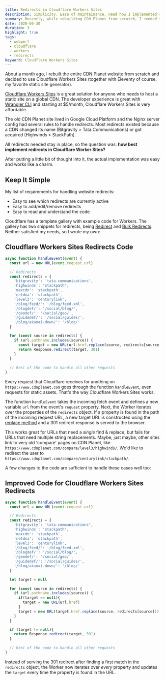 ```yaml
---
title: Redirects in Cloudflare Workers Sites
description: Simplicity. Ease of maintainance. Read how I implemented redirects in Cloudflare Workers Sites for CDN Planet (code included!).
summary: Recently, while rebuilding CDN Planet from scratch, I needed to figure out how to handle page redirects in Cloudflare Workers Sites. Read how I did it and view the code I have running in production.
date: 2020-06-30
duration: 3
highlight: true
tags:
  - webperf
  - cloudflare
  - workers
  - redirects
keyword: Cloudflare Workers Sites
---
```


About a month ago, I rebuilt the entire [CDN Planet](https://www.cdnplanet.com/) website from scratch and decided to use Cloudflare Workers Sites (together with Eleventy of course, my favorite static site generator). 

[Cloudflare Workers Sites](https://workers.cloudflare.com/sites) is a great solution for anyone who needs to host a static site on a global CDN. The developer experience is great with [Wrangler CLI](https://developers.cloudflare.com/workers/tooling/wrangler) and starting at $5/month, Cloudflare Workers Sites is very affordable.

The old CDN Planet site lived in Google Cloud Platform and the Nginx server config had several rules to handle redirects. Most redirects existed because a CDN changed its name (Bitgravity &gt; Tata Communications) or got acquired (Highwinds &gt; StackPath).

All redirects needed stay in place, so the question was: **how best implement redirects in Cloudflare Worker Sites?**

After putting a little bit of thought into it, the actual implementation was easy and works like a charm.

## Keep It Simple

My list of requirements for handling website redirects:

- Easy to see which redirects are currently active
- Easy to add/edit/remove redirects
- Easy to read and understand the code

Cloudflare has a template gallery with example code for Workers. 
The gallery has two snippets for redirects, being [Redirect](https://developers.cloudflare.com/workers/templates/pages/redirect/) and [Bulk Redirects](https://developers.cloudflare.com/workers/templates/pages/bulk_redirects/). 
Neither satisfied my needs, so I wrote my own:

## Cloudflare Workers Sites Redirects Code

``` js
async function handleEvent(event) {
  const url = new URL(event.request.url)

  // Redirects
  const redirects = {
    'bitgravity': 'tata-communications',
    'highwinds': 'stackpath',
    'maxcdn': 'stackpath',
    'netdna': 'stackpath',
    'level3': 'centurylink',
    '/blog/feed/': '/blog/feed.xml',
    '/blogdef/': '/social/blog/',
    '/geodef/': '/social/geo/',
    '/guidedef/': '/social/guides/',
    '/blog/akamai-down/': '/blog/'
  }

  for (const source in redirects) {
    if (url.pathname.includes(source)) {
      const target = new URL(url.href.replace(source, redirects[source]))
      return Response.redirect(target, 301)
    }
  }
  
  // Rest of the code to handle all other requests
}
```

Every request that Cloudflare receives for anything on `https://www.cdnplanet.com` goes through the function `handleEvent`, even requests for static assets. That's the way Cloudflare Workers Sites works.

The function `handleEvent` takes the incoming fetch event and defines a new variable `url` from the event's `request` property. Next, the Worker iterates over the properties of the `redirects` object. 
If a property is found in the path of the incoming request URL, a new target URL is constructed using the [replace method](https://developer.mozilla.org/en-US/docs/Web/JavaScript/Reference/Global_Objects/String/replace) and a 301 redirect response is served to the browser.

This works great for URLs that need a _single_ find & replace, but fails for URLs that need multiple string replacements. Maybe, just maybe, other sites link to very old 'compare' pages on CDN Planet, like `https://www.cdnplanet.com/compare/level3/highwinds/`. We'd like to redirect the user to `https://www.cdnplanet.com/compare/centurylink/stackpath/`. 

A few changes to the code are sufficient to handle these cases well too:

## Improved Code for Cloudflare Workers Sites Redirects

``` js
async function handleEvent(event) {
  const url = new URL(event.request.url)

  // Redirects
  const redirects = {
    'bitgravity': 'tata-communications',
    'highwinds': 'stackpath',
    'maxcdn': 'stackpath',
    'netdna': 'stackpath',
    'level3': 'centurylink',
    '/blog/feed/': '/blog/feed.xml',
    '/blogdef/': '/social/blog/',
    '/geodef/': '/social/geo/',
    '/guidedef/': '/social/guides/',
    '/blog/akamai-down/': '/blog/'
  }

  let target = null
  
  for (const source in redirects) {
    if (url.pathname.includes(source)) {
      if(target == null){
        target = new URL(url.href)
      }
      target = new URL(target.href.replace(source, redirects[source]))
    }
  }

  if (target != null){
    return Response.redirect(target, 301)
  }
  
  // Rest of the code to handle all other requests
}
```

Instead of serving the 301 redirect after finding a first match in the `redirects` object, the Worker now iterates over _every_ property and updates the `target` every time the property is found in the URL.
